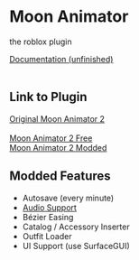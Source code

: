# Moon Animator
the roblox plugin

<a href="https://zildjibian.github.io/moon-plus">
  Documentation (unfinished)
</a><br><br>

## Link to Plugin
<a href="https://www.roblox.com/library/4725618216">
  Original Moon Animator 2
</a><br><br>

<a href="https://github.com/zildjibian/moon-animator/releases/download/latest/Moon.Animator.2.rbxm">
  Moon Animator 2 Free
</a><br>
<a href="https://create.roblox.com/store/asset/13348928931/read-desc-definitely-moon-animator">
  Moon Animator 2 Modded
</a><br>

## Modded Features
  - Autosave (every minute)
  - <a href="https://youtu.be/9lsvWiSNLZ0">Audio Support</a>
  - Bézier Easing
  - Catalog / Accessory Inserter
  - Outfit Loader
  - UI Support (use SurfaceGUI)
